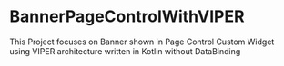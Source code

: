 # BannerPageControlWithVIPER

This Project focuses on Banner shown in Page Control Custom Widget using VIPER architecture written in Kotlin without DataBinding
